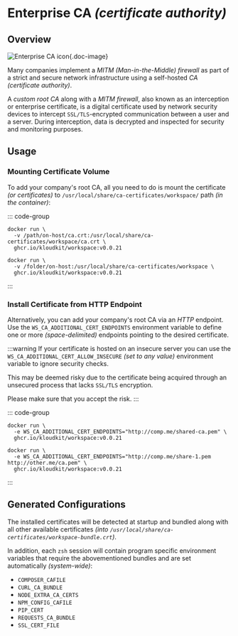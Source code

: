 # Enterprise CA *(certificate authority)*

## Overview

![Enterprise CA icon](/icons/enterprise-ca.svg){.doc-image}

Many companies implement a *MITM (Man-in-the-Middle) firewall* as part of a strict and
secure network infrastructure using a self-hosted *CA (certificate authority)*.

A *custom root CA* along with a *MITM firewall*, also known as an interception or
enterprise certificate, is a digital certificate used by network security devices to
intercept `SSL/TLS`-encrypted communication between a user and a server.
During interception, data is decrypted and inspected for security and monitoring purposes.

## Usage

### Mounting Certificate Volume

To add your company's root CA, all you need to do is mount the certificate
*(or certificates)* to `/usr/local/share/ca-certificates/workspace/` path
*(in the container)*:

::: code-group

```sh{2} [Single]
docker run \
  -v /path/on-host/ca.crt:/usr/local/share/ca-certificates/workspace/ca.crt \
  ghcr.io/kloudkit/workspace:v0.0.21
```

```sh{2} [Multiple]
docker run \
  -v /folder/on-host:/usr/local/share/ca-certificates/workspace \
  ghcr.io/kloudkit/workspace:v0.0.21
```

:::

### Install Certificate from HTTP Endpoint

Alternatively, you can add your company's root CA via an *HTTP* endpoint.
Use the `WS_CA_ADDITIONAL_CERT_ENDPOINTS` environment variable to define one or more
*(space-delimited)* endpoints pointing to the desired certificate.

:::warning
If your certificate is hosted on an insecure server you can use the
`WS_CA_ADDITIONAL_CERT_ALLOW_INSECURE` *(set to any value)* environment variable to ignore
security checks.

This may be deemed risky due to the certificate being acquired through an unsecured
process that lacks `SSL/TLS` encryption.

Please make sure that you accept the risk.
:::

::: code-group

```sh{2} [Single]
docker run \
  -e WS_CA_ADDITIONAL_CERT_ENDPOINTS="http://comp.me/shared-ca.pem" \
  ghcr.io/kloudkit/workspace:v0.0.21
```

```sh{2} [Multiple]
docker run \
  -e WS_CA_ADDITIONAL_CERT_ENDPOINTS="http://comp.me/share-1.pem http://other.me/ca.pem" \
  ghcr.io/kloudkit/workspace:v0.0.21
```

:::

## Generated Configurations

The installed certificates will be detected at startup and bundled along with all other
available certificates *(into `/usr/local/share/ca-certificates/workspace-bundle.crt`)*.

In addition, each `zsh` session will contain program specific environment variables
that require the abovementioned bundles and are set automatically *(system-wide)*:

- `COMPOSER_CAFILE`
- `CURL_CA_BUNDLE`
- `NODE_EXTRA_CA_CERTS`
- `NPM_CONFIG_CAFILE`
- `PIP_CERT`
- `REQUESTS_CA_BUNDLE`
- `SSL_CERT_FILE`
